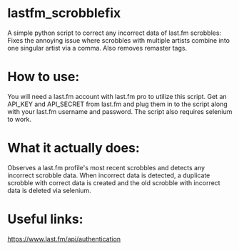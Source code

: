 # lastfm_scrobblefix
A simple python script to correct any incorrect data of last.fm scrobbles: Fixes the annoying issue where scrobbles with multiple artists combine into one singular artist via a comma. Also removes remaster tags.

# How to use:
You will need a last.fm account with last.fm pro to utilize this script. 
Get an API_KEY and API_SECRET from last.fm and plug them in to the script along with your last.fm username and password. The script also requires selenium to work.

# What it actually does:
Observes a last.fm profile's most recent scrobbles and detects any incorrect scrobble data. When incorrect data is detected, a duplicate scrobble with correct data is created and the old scrobble with incorrect data is deleted via selenium.

# Useful links:
https://www.last.fm/api/authentication


